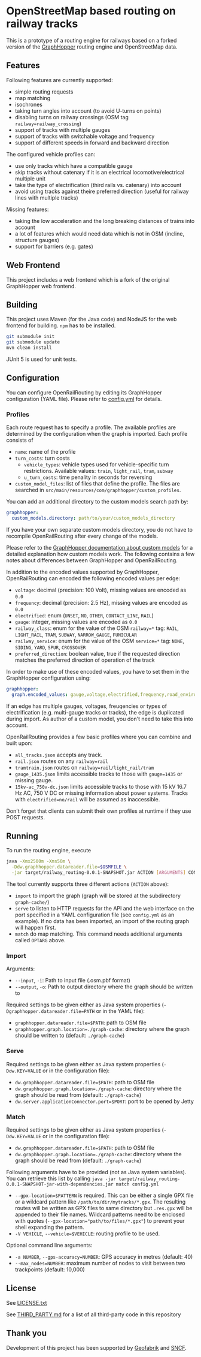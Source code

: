 # OpenStreetMap based routing on railway tracks

This is a prototype of a routing engine for railways based on a forked version of the
[GraphHopper](https://github.com/geofabrik/graphhopper/tree/osm-reader-callbacks) routing engine and OpenStreetMap data.

## Features

Following features are currently supported:

* simple routing requests
* map matching
* isochrones
* taking turn angles into account (to avoid U-turns on points)
* disabling turns on railway crossings (OSM tag `railway=railway_crossing`)
* support of tracks with multiple gauges
* support of tracks with switchable voltage and frequency
* support of different speeds in forward and backward direction

The configured vehicle profiles can:

* use only tracks which have a compatible gauge
* skip tracks without catenary if it is an electrical locomotive/electrical multiple unit
* take the type of electrification (third rails vs. catenary) into account
* avoid using tracks against theire preferred direction (useful for railway lines with multiple tracks)

Missing features:

* taking the low acceleration and the long breaking distances of trains into account
* a lot of features which would need data which is not in OSM (incline, structure gauges)
* support for barriers (e.g. gates)

## Web Frontend

This project includes a web frontend which is a fork of the original GraphHopper web frontend.

## Building

This project uses Maven (for the Java code) and NodeJS for the web frontend for building.
`npm` has to be installed.

```sh
git submodule init
git submodule update
mvn clean install
```

JUnit 5 is used for unit tests.

## Configuration

You can configure OpenRailRouting by editing its GraphHopper configuration (YAML file). Please refer to [config.yml](config.yml) for details.

### Profiles

Each route request has to specify a profile. The available profiles are determined by the configuration when the graph is imported.
Each profile consists of

* `name`: name of the profile
* `turn_costs`: turn costs
  * `vehicle_types`: vehicle types used for vehicle-specific turn restrictions. Available values: `train`, `light_rail`, `tram`, `subway`
  * `u_turn_costs`: time penality in seconds for reversing
* `custom_model_files`: list of files that define the profile. The files are searched in `src/main/resources/com/graphhopper/custom_profiles`.

You can add an additional directory to the custom models search path by:

```yaml
graphhopper:
  custom_models.directory: path/to/your/custom_models_directory
```

If you have your own separate custom models directory, you do not have to recompile OpenRailRouting after every change of the models.

Please refer to the [GraphHopper documentation about custom models](https://github.com/graphhopper/graphhopper/blob/master/docs/core/custom-models.md) for a detailed explanation how custom models work. The following contains a few notes about differences between GraphHopper and OpenRailRouting.

In addition to the encoded values supported by GraphHopper, OpenRailRouting can encoded the following encoded values per edge:

* `voltage`: decimal (precision: 100 Volt), missing values are encoded as `0.0`
* `frequency`: decimal (precision: 2.5 Hz), missing values are encoded as `0.0`
* `electrified`: enum (`UNSET`, `NO`, `OTHER`, `CONTACT_LINE`, `RAIL`)
* `gauge`: integer, missing values are encoded as `0.0`
* `railway_class`: enum for the value of the OSM `railway=*` tag: `RAIL`, `LIGHT_RAIL`, `TRAM`, `SUBWAY`, `NARROW_GAUGE`, `FUNICULAR`
* `railway_service`: enum for the value of the OSM `service=*` tag: `NONE`, `SIDING`, `YARD`, `SPUR`, `CROSSOVER`
* `preferred_direction`: boolean value, true if the requested direction matches the preferred direction of operation of the track

In order to make use of these encoded values, you have to set them in the GraphHopper configuration using:

```yaml
graphhopper:
  graph.encoded_values: gauge,voltage,electrified,frequency,road_environment,max_speed,rail_access,rail_average_speed,railway_class,railway_service
```

If an edge has multiple gauges, voltages, freuqencies or types of electrification (e.g. multi-gauge tracks or tracks), the edge is duplicated during import. As author of a custom model, you don't need to take this into account.

OpenRailRouting provides a few basic profiles where you can combine and built upon:

* `all_tracks.json` accepts any track.
* `rail.json` routes on any `railway=rail`
* `tramtrain.json` routes on `railway=rail/light_rail/tram`
* `gauge_1435.json` limits accessible tracks to those with `gauge=1435` or missing gauge.
* `15kv-ac_750v-dc.json` limits accessible tracks to those with 15 kV 16.7 Hz AC, 750 V DC or missing information about power systems. Tracks with `electrified=no/rail` will be assumed as inaccessible.

Don't forget that clients can submit their own profiles at runtime if they use POST requests.

## Running

To run the routing engine, execute

```sh
java -Xmx2500m -Xms50m \
  -Ddw.graphhopper.datareader.file=$OSMFILE \
  -jar target/railway_routing-0.0.1-SNAPSHOT.jar ACTION [ARGUMENTS] CONFIG_FILE [OPTARG]
```

The tool currently supports three different actions (`ACTION` above):

* `import` to import the graph (graph will be stored at the subdirectory `graph-cache/`)
* `serve` to listen to HTTP requests for the API and the web interface on the port specified in a YAML configuration file (see
  `config.yml` as an example). If no data has been imported, an import of the routing graph will happen first.
* `match` do map matching. This command needs additional arguments called `OPTARG` above.

### Import

Arguments:

* `--input`, `-i`: Path to input file (.osm.pbf format)
* `--output`, `-o`: Path to output directory where the graph should be written to

Required settings to be given either as Java system properties (`-Dgraphhopper.datareader.file=PATH` or in the YAML file):

* `graphhopper.datareader.file=$PATH`: path to OSM file
* `graphhopper.graph.location=./graph-cache`: directory where the graph should be written to
  (default: `./graph-cache`)

### Serve

Required settings to be given either as Java system properties (`-Ddw.KEY=VALUE` or in the configuration file):

* `dw.graphhopper.datareader.file=$PATH`: path to OSM file
* `dw.graphhopper.graph.location=./graph-cache`: directory where the graph should be read from
  (default: `./graph-cache`)
* `dw.server.applicationConnector.port=$PORT`: port to be opened by Jetty

### Match

Required settings to be given either as Java system properties (`-Ddw.KEY=VALUE` or in the configuration file):

* `dw.graphhopper.datareader.file=$PATH`: path to OSM file
* `dw.graphhopper.graph.location=./graph-cache`: directory where the graph should be read from
  (default: `./graph-cache`)

Following arguments have to be provided (not as Java system variables). You can retrieve this list
by calling
`java -jar target/railway_routing-0.0.1-SNAPSHOT-jar-with-dependencies.jar match config.yml`

* `--gpx-location=$PATTERN` is required. This can be either a single GPX file or a wildcard pattern
  like `/path/to/dir/mytracks/*.gpx`. The resulting routes will be written as GPX files to same
  directory but `.res.gpx` will be appended to their file names. Wildcard patterns need to be
  enclosed with quotes (`--gpx-location="path/to/files/*.gpx"`) to prevent your shell expanding
  the pattern.
* `-V VEHICLE`, `--vehicle=$VEHICLE`: routing profile to be used.

Optional command line arguments:

* `-a NUMBER`, `--gps-accuracy=NUMBER`: GPS accuracy in metres (default: 40)
* `--max_nodes=NUMBER`: maximum number of nodes to visit between two trackpoints (default: 10,000)

## License

See [LICENSE.txt](LICENSE.txt)

See [THIRD_PARTY.md](THIRD_PARTY.md) for a list of all third-party code in this repository

## Thank you

Development of this project has been supported by [Geofabrik](https://www.geofabrik.de) and [SNCF](https://www.sncf.com/fr).
